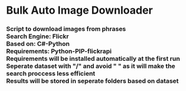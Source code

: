 # Bulk Auto Image Downloader
<h3>
Script to download images from phrases<br>
Search Engine: Flickr<br>
Based on: C#-Python<br>
Requirements: Python-PIP-flickrapi<br>
Requirements will be installed automatically at the first run<br>
Seperate dataset with "/" and avoid " " as it will make the search proccess less efficient<br>
Results will be stored in seperate folders based on dataset
</h3>
